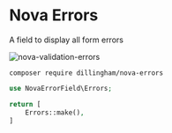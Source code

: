 # Nova Errors

A field to display all form errors

![nova-validation-errors](https://user-images.githubusercontent.com/29180903/60736379-c38dcd00-9f24-11e9-807b-9449524ad6ab.png)

```
composer require dillingham/nova-errors
```

```php
use NovaErrorField\Errors;
```

```php
return [
    Errors::make(),
]
```